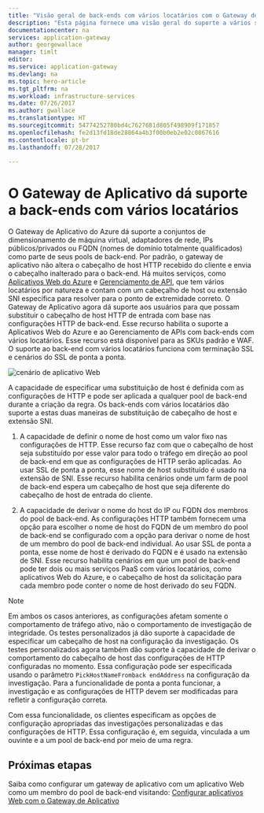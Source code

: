 ```yaml
---
title: "Visão geral de back-ends com vários locatários com o Gateway de Aplicativo do Azure | Microsoft Docs"
description: "Esta página fornece uma visão geral do suporte a vários sites do Gateway de Aplicativo para back-ends com vários locatários."
documentationcenter: na
services: application-gateway
author: georgewallace
manager: timlt
editor: 
ms.service: application-gateway
ms.devlang: na
ms.topic: hero-article
ms.tgt_pltfrm: na
ms.workload: infrastructure-services
ms.date: 07/26/2017
ms.author: gwallace
ms.translationtype: HT
ms.sourcegitcommit: 54774252780bd4c7627681d805f498909f171857
ms.openlocfilehash: fe2d13fd18de28864a4b3f00b0eb2e02c0867616
ms.contentlocale: pt-br
ms.lasthandoff: 07/28/2017

---
```


# <a name="application-gateway-support-for-multi-tenant-back-ends"></a>O Gateway de Aplicativo dá suporte a back-ends com vários locatários

O Gateway de Aplicativo do Azure dá suporte a conjuntos de dimensionamento de máquina virtual, adaptadores de rede, IPs públicos/privados ou FQDN (nomes de domínio totalmente qualificados) como parte de seus pools de back-end. Por padrão, o gateway de aplicativo não altera o cabeçalho de host HTTP recebido do cliente e envia o cabeçalho inalterado para o back-end. Há muitos serviços, como [Aplicativos Web do Azure](../app-service-web/app-service-web-overview.md) e [Gerenciamento de API](../api-management/api-management-key-concepts.md), que tem vários locatários por natureza e contam com um cabeçalho de host ou extensão SNI específica para resolver para o ponto de extremidade correto. O Gateway de Aplicativo agora dá suporte aos usuários para que possam substituir o cabeçalho de host HTTP de entrada com base nas configurações HTTP de back-end. Esse recurso habilita o suporte a Aplicativos Web do Azure e ao Gerenciamento de APIs com back-ends com vários locatários. Esse recurso está disponível para as SKUs padrão e WAF. O suporte ao back-end com vários locatários funciona com terminação SSL e cenários do SSL de ponta a ponta.

![cenário de aplicativo Web](./media/application-gateway-web-app-overview/scenario.png)

A capacidade de especificar uma substituição de host é definida com as configurações de HTTP e pode ser aplicada a qualquer pool de back-end durante a criação da regra. Os back-ends com vários locatários dão suporte a estas duas maneiras de substituição de cabeçalho de host e extensão SNI.

1. A capacidade de definir o nome de host como um valor fixo nas configurações de HTTP. Esse recurso faz com que o cabeçalho de host seja substituído por esse valor para todo o tráfego em direção ao pool de back-end em que as configurações de HTTP serão aplicadas. Ao usar SSL de ponta a ponta, esse nome de host substituído é usado na extensão de SNI. Esse recurso habilita cenários onde um farm de pool de back-end espera um cabeçalho de host que seja diferente do cabeçalho de host de entrada do cliente.

2. A capacidade de derivar o nome do host do IP ou FQDN dos membros do pool de back-end. As configurações HTTP também fornecem uma opção para escolher o nome de host do FQDN de um membro do pool de back-end se configurado com a opção para derivar o nome de host de um membro do pool de back-end individual. Ao usar SSL de ponta a ponta, esse nome de host é derivado do FQDN e é usado na extensão de SNI. Esse recurso habilita cenários em que um pool de back-end pode ter dois ou mais serviços PaaS com vários locatários, como aplicativos Web do Azure, e o cabeçalho de host da solicitação para cada membro pode conter o nome de host derivado do seu FQDN.

> [!NOTE]
> Em ambos os casos anteriores, as configurações afetam somente o comportamento de tráfego ativo, não o comportamento de investigação de integridade. Os testes personalizados já dão suporte à capacidade de especificar um cabeçalho de host na configuração da investigação. Os testes personalizados agora também dão suporte à capacidade de derivar o comportamento do cabeçalho de host das configurações de HTTP configuradas no momento. Essa configuração pode ser especificada usando o parâmetro `PickHostNameFromback endAddress` na configuração da investigação. Para a funcionalidade de ponta a ponta funcionar, a investigação e as configurações de HTTP devem ser modificadas para refletir a configuração correta.

Com essa funcionalidade, os clientes especificam as opções de configuração apropriadas das investigações personalizadas e das configurações de HTTP. Essa configuração é, em seguida, vinculada a um ouvinte e a um pool de back-end por meio de uma regra.

## <a name="next-steps"></a>Próximas etapas

Saiba como configurar um gateway de aplicativo com um aplicativo Web como um membro do pool de back-end visitando: [Configurar aplicativos Web com o Gateway de Aplicativo](application-gateway-web-app-powershell.md)

